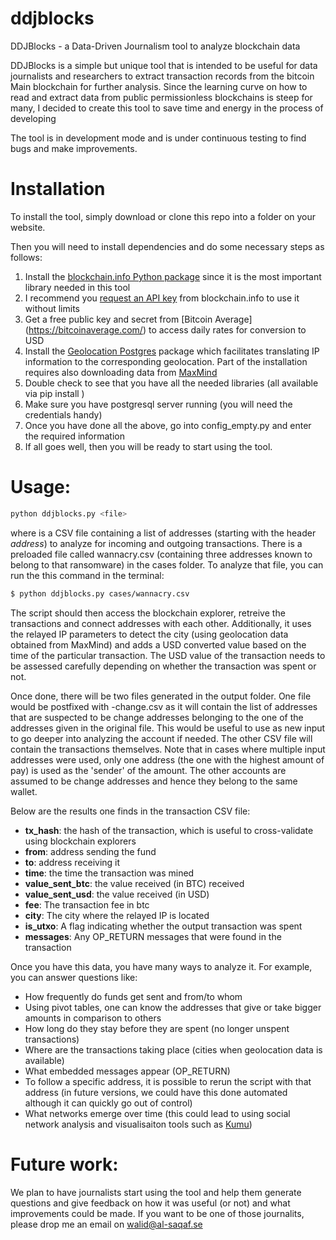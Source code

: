# ddjblocks
DDJBlocks - a Data-Driven Journalism tool to analyze blockchain data

DDJBlocks is a simple but unique tool that is intended to be useful for data journalists and researchers to extract transaction records from the bitcoin Main blockchain for further analysis. Since the learning curve on how to read and extract data from public permissionless blockchains is steep for many, I decided to create this tool to save time and energy in the process of developing 

The tool is in development mode and is under continuous testing to find bugs and make improvements.

# Installation

To install the tool, simply download or clone this repo into a folder on your website.

Then you will need to install dependencies and do some necessary steps as follows:

1) Install the [blockchain.info Python package](https://github.com/blockchain/api-v1-client-python) since it is the most important library needed in this tool
2) I recommend you [request an API key](https://api.blockchain.info/customer/signup) from blockchain.info to use it without limits
3) Get a free public key and secret from [Bitcoin Average] (https://bitcoinaverage.com/) to access daily rates for conversion to USD
4) Install the [Geolocation Postgres](https://github.com/tvondra/geoip) package which facilitates translating IP information to the corresponding geolocation. Part of the installation requires also downloading data from [MaxMind](https://dev.maxmind.com/geoip/geoip2/geolite2/)
5) Double check to see that you have all the needed libraries (all available via pip install <module>)
6) Make sure you have postgresql server running (you will need the credentials handy)
7) Once you have done all the above, go into config_empty.py and enter the required information
8) If all goes well, then you will be ready to start using the tool.
  
# Usage:
```sh
python ddjblocks.py <file> 
```
where <file> is a CSV file containing a list of addresses (starting with the header *address*) to analyze for incoming and outgoing transactions. There is a preloaded file called wannacry.csv (containing three addresses known to belong to that ransomware) in the cases folder. To analyze that file, you can run the this command in the terminal:

```sh
$ python ddjblocks.py cases/wannacry.csv

```

The script should then access the blockchain explorer, retreive the transactions and connect addresses with each other. Additionally, it uses the relayed IP parameters to detect the city (using geolocation data obtained from MaxMind) and adds a USD converted value based on the time of the particular transaction. The USD value of the transaction needs to be assessed carefully depending on whether the transaction was spent or not. 

Once done, there will be two files generated in the output folder. One file would be postfixed with -change.csv as it will contain the list of addresses that are suspected to be change addresses belonging to the one of the addresses given in the original file. This would be useful to use as new input to go deeper into analyzing the account if needed. The other CSV file will contain the transactions themselves. Note that in cases where multiple input addresses were used, only one address (the one with the highest amount of pay) is used as the 'sender' of the amount. The other accounts are assumed to be change addresses and hence they belong to the same wallet.

Below are the results one finds in the transaction CSV file:

* **tx_hash**: the hash of the transaction, which is useful to cross-validate using blockchain explorers
* **from**: address sending the fund
* **to**: address receiving it
* **time**: the time the transaction was mined
* **value_sent_btc**: the value received (in BTC) received
* **value_sent_usd**: the value received (in USD) 
* **fee**: The transaction fee in btc
* **city**: The city where the relayed IP is located
* **is_utxo**: A flag indicating whether the output transaction was spent
* **messages**: Any OP_RETURN messages that were found in the transaction

Once you have this data, you have many ways to analyze it. For example, you can answer questions like:
- How frequently do funds get sent and from/to whom
- Using pivot tables, one can know the addresses that give or take bigger amounts in comparison to others
- How long do they stay before they are spent (no longer unspent transactions)
- Where are the transactions taking place (cities when geolocation data is available)
- What embedded messages appear (OP_RETURN)
- To follow a specific address, it is possible to rerun the script with that address (in future versions, we could have this done automated although it can quickly go out of control)
- What networks emerge over time (this could lead to using social network analysis and visualisaiton tools such as [Kumu](https://kumu.io))

# Future work:
We plan to have journalists start using the tool and help them generate questions and give feedback on how it was useful (or not) and what improvements could be made. If you want to be one of those journalits, please drop me an email on walid@al-saqaf.se




